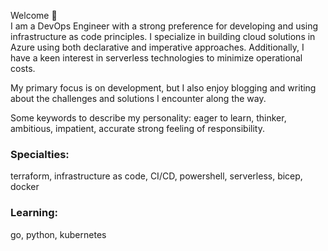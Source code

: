 Welcome 👋  
I am a DevOps Engineer with a strong preference for developing and using infrastructure as code principles.
I specialize in building cloud solutions in Azure using both declarative and imperative approaches.
Additionally, I have a keen interest in serverless technologies to minimize operational costs.

My primary focus is on development, but I also enjoy blogging and writing about the challenges and
solutions I encounter along the way.

Some keywords to describe my personality: eager to learn, thinker, ambitious, impatient, accurate
strong feeling of responsibility.

### Specialties:
terraform, infrastructure as code, CI/CD, powershell, serverless, bicep, docker

### Learning:
go, python, kubernetes